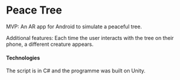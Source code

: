 # Peace Tree

MVP: An AR app for Android to simulate a peaceful tree.

Additional features: Each time the user interacts with the tree on their phone, a different creature appears. 

#### Technologies

The script is in C# and the programme was built on Unity.